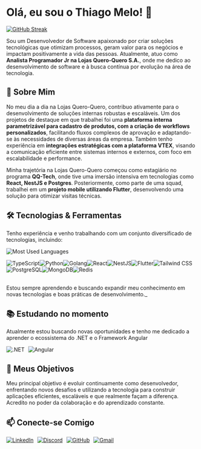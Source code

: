 # Olá, eu sou o Thiago Melo! 👋

<a href="https://git.io/streak-stats" target="_blank" rel="noopener noreferrer">
    <img 
      alt="GitHub Streak" 
      src="https://streak-stats.demolab.com?user=thmelodev&theme=dark&locale=pt_BR&short_numbers=true" 
      style="max-width: 100%; height: auto;" 
    />
</a>


Sou um Desenvolvedor de Software apaixonado por criar soluções tecnológicas que otimizam processos, geram valor para os negócios e impactam positivamente a vida das pessoas. Atualmente, atuo como **Analista Programador Jr na Lojas Quero-Quero S.A.**, onde me dedico ao desenvolvimento de software e à busca contínua por evolução na área de tecnologia.

## 🚀 Sobre Mim

No meu dia a dia na Lojas Quero-Quero, contribuo ativamente para o desenvolvimento de soluções internas robustas e escaláveis. Um dos projetos de destaque em que trabalhei foi uma **plataforma interna parametrizável para cadastro de produtos, com a criação de workflows personalizados**, facilitando fluxos complexos de aprovação e adaptando-se às necessidades de diversas áreas da empresa. Também tenho experiência em **integrações estratégicas com a plataforma VTEX**, visando a comunicação eficiente entre sistemas internos e externos, com foco em escalabilidade e performance.

Minha trajetória na Lojas Quero-Quero começou como estagiário no programa **QQ-Tech**, onde tive uma imersão intensiva em tecnologias como **React, NestJS e Postgres**. Posteriormente, como parte de uma squad, trabalhei em um **projeto mobile utilizando Flutter**, desenvolvendo uma solução para otimizar visitas técnicas.

## 🛠️ Tecnologias & Ferramentas

Tenho experiência e venho trabalhando com um conjunto diversificado de tecnologias, incluindo:

 <img 
    alt="Most Used Languages" 
    src="https://github-readme-stats-git-masterrstaa-rickstaa.vercel.app/api/top-langs/?username=thmelodev&layout=compact&bg_color=000&border_color=30A3DC&title_color=E94D5F&text_color=FFF" 
    style="max-width: 100%; height: auto;" 
  />

<div style="display: flex; flex-wrap: wrap;">
  <img src="https://img.shields.io/badge/TypeScript-007ACC?style=for-the-badge&logo=typescript&logoColor=white" alt="TypeScript" />
  <img src="https://img.shields.io/badge/python-3670A0?style=for-the-badge&logo=python&logoColor=ffdd54" alt="Python" />
  <img src="https://img.shields.io/badge/Go-00ADD8?style=for-the-badge&logo=go&logoColor=white" alt="Golang" />
  <img src="https://img.shields.io/badge/React-20232A?style=for-the-badge&logo=react&logoColor=61DAFB" alt="React" />
  <img src="https://img.shields.io/badge/nestjs-%23E0234E.svg?style=for-the-badge&logo=nestjs&logoColor=white" alt="NestJS" />
  <img src="https://img.shields.io/badge/Flutter-02569B?style=for-the-badge&logo=flutter&logoColor=white" alt="Flutter" />
  <img src="https://img.shields.io/badge/tailwindcss-%2338B2AC.svg?style=for-the-badge&logo=tailwind-css&logoColor=white" alt="Tailwind CSS" />
  <img src="https://img.shields.io/badge/PostgreSQL-000?style=for-the-badge&logo=postgresql" alt="PostgreSQL" />
  <img src="https://img.shields.io/badge/MongoDB-%234ea94b.svg?style=for-the-badge&logo=mongodb&logoColor=white" alt="MongoDB" />
  <img src="https://img.shields.io/badge/redis-%23DD0031.svg?style=for-the-badge&logo=redis&logoColor=white" alt="Redis" />
</div>
<br>

Estou sempre aprendendo e buscando expandir meu conhecimento em novas tecnologias e boas práticas de desenvolvimento.\_

## 📚 Estudando no momento

Atualmente estou buscando novas oportunidades e tenho me dedicado a aprender o ecossistema do .NET e o Framework Angular

<div style="display: flex; flex-wrap: wrap; gap: 10px;">
  <img src="https://img.shields.io/badge/.NET-5C2D91?style=for-the-badge&logo=.net&logoColor=white" alt=".NET" />
  <img src="https://img.shields.io/badge/Angular-DD0031?style=for-the-badge&logo=angular&logoColor=white" alt="Angular" />
</div>

## 🌱 Meus Objetivos

Meu principal objetivo é evoluir continuamente como desenvolvedor, enfrentando novos desafios e utilizando a tecnologia para construir aplicações eficientes, escaláveis e que realmente façam a diferença. Acredito no poder da colaboração e do aprendizado constante.

## 📫 Conecte-se Comigo

<div style="display: flex; flex-wrap: wrap; gap: 10px;">
  <a href="https://www.linkedin.com/in/thmelodev/" target="_blank" rel="noopener noreferrer">
    <img src="https://img.shields.io/badge/LinkedIn-0077B5?style=for-the-badge&logo=linkedin&logoColor=white" alt="LinkedIn" />
  </a>
  
  <a href="https://discord.com/channels/@thiagomelo/" target="_blank" rel="noopener noreferrer">
    <img src="https://img.shields.io/badge/Discord-7289DA?style=for-the-badge&logo=discord&logoColor=white" alt="Discord" />
  </a>
  
  <a href="https://github.com/thmelodev" target="_blank" rel="noopener noreferrer">
    <img src="https://img.shields.io/badge/GitHub-100000?style=for-the-badge&logo=github&logoColor=white" alt="GitHub" />
  </a>
  
  <a href="mailto:thiagomelo0509@gmail.com">
    <img src="https://img.shields.io/badge/Gmail-333333?style=for-the-badge&logo=gmail&logoColor=red" alt="Gmail" />
  </a>
</div>

